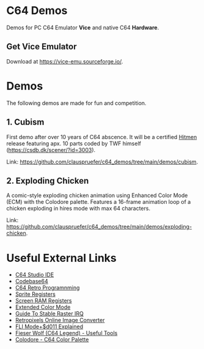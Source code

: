 # C64 Demos
Demos for PC C64 Emulator **Vice** and native C64 **Hardware**.

## Get Vice Emulator
Download at https://vice-emu.sourceforge.io/.

# Demos
The following demos are made for fun and competition.

## 1. Cubism
First demo after over 10 years of C64 abscence. It will be a certified
[Hitmen](https://hitmen.c02.at/) release featuring apx. 10 parts coded by TWF himself (https://csdb.dk/scener/?id=3003).

Link: https://github.com/clauspruefer/c64_demos/tree/main/demos/cubism.

## 2. Exploding Chicken
A comic-style exploding chicken animation using Enhanced Color Mode (ECM) with the Colodore palette.
Features a 16-frame animation loop of a chicken exploding in hires mode with max 64 characters.

Link: https://github.com/clauspruefer/c64_demos/tree/main/demos/exploding-chicken.

# Useful External Links
- [C64 Studio IDE](https://www.georg-rottensteiner.de/de/c64.html)
- [Codebase64](https://codebase64.org/)
- [C64 Retro Programnming](https://www.retro-programming.de)
- [Sprite Registers](https://www.c64brain.com/commodore-64-sprite-registers/)
- [Screen RAM Registers](https://www.c64-wiki.com/wiki/Screen_RAM)
- [Extended Color Mode](https://www.c64-wiki.com/wiki/Extended_color_mode)
- [Guide To Stable Raster IRQ](http://www.antimon.org/dl/c64/code/stable.txt)
- [Retropixels Online Image Converter](https://www.micheldebree.nl/retropixels/)
- [FLI Mode+$d011 Explained](https://www.retro-programming.de/programming/nachschlagewerk/vic-ii/vic-ii-grafikmodes-fli/)
- [Fieser Wolf (C64 Legend) - Useful Tools](https://github.com/fieserWolF/)
- [Colodore - C64 Color Palette](https://www.colodore.com/)
